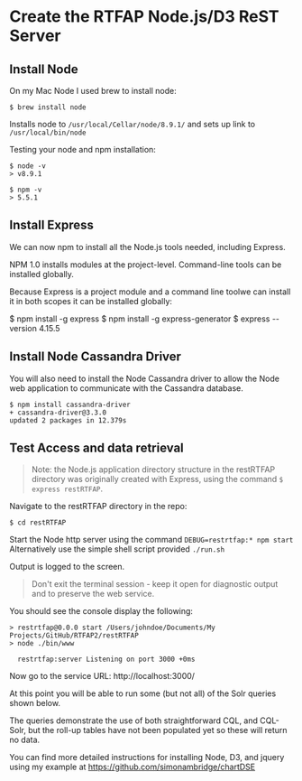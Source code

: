 # Create the RTFAP Node.js/D3 ReST Server

## Install Node
On my Mac Node I used brew to install node:
```
$ brew install node
```
Installs node to ```/usr/local/Cellar/node/8.9.1/``` and sets up link to ```/usr/local/bin/node```

Testing your node and npm installation:

```
$ node -v
> v8.9.1

$ npm -v
> 5.5.1
```
## Install Express
We can now npm to install all the Node.js tools needed, including Express.

NPM 1.0 installs modules at the project-level. Command-line tools can be installed globally.

Because Express is a project module and a command line toolwe can install it in both scopes it can be installed globally:

$ npm install -g express
$ npm install -g express-generator
$ express --version
4.15.5


## Install Node Cassandra Driver

You will also need to install the Node Cassandra driver to allow the Node web application to communicate with the Cassandra database.

```
$ npm install cassandra-driver
+ cassandra-driver@3.3.0
updated 2 packages in 12.379s
```

## Test Access and data retrieval

> Note: the Node.js application directory structure in the restRTFAP directory was originally created with Express, using the command ```$ express restRTFAP```.

Navigate to the restRTFAP directory in the repo:
```
$ cd restRTFAP
```

Start the Node http server using the command ```DEBUG=restrtfap:* npm start``` 
Alternatively use the simple shell script provided ```./run.sh```

Output is logged to the screen. 

> Don't exit the terminal session - keep it open for diagnostic output and to preserve the web service.

You should see the console display the following:

```
> restrtfap@0.0.0 start /Users/johndoe/Documents/My Projects/GitHub/RTFAP2/restRTFAP
> node ./bin/www

  restrtfap:server Listening on port 3000 +0ms
```

Now go to the service URL: http://localhost:3000/

At this point you will be able to run some (but not all) of the Solr queries shown below.

The queries demonstrate the use of both straightforward CQL, and CQL-Solr, but the roll-up tables have not been populated yet so these will return no data.

You can find more detailed instructions for installing Node, D3, and jquery using my example at https://github.com/simonambridge/chartDSE

